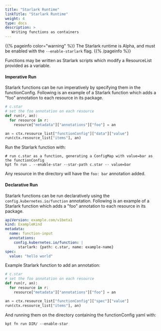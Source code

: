 ```yaml
---
title: "Starlark Runtime"
linkTitle: "Starlark Runtime"
weight: 4
type: docs
description: >
   Writing functions as containers
---
```


{{% pageinfo color="warning" %}}
The Starlark runtime is Alpha, and must be enabled with the `--enable-starlark`
flag.
{{% /pageinfo %}}

Functions may be written as Starlark scripts which modify a ResourceList provided as
a variable.

#### Imperative Run

Starlark functions can be run imperatively by specifying them in the functionConfig.  Following
is an example of a Starlark function which adds a "foo" annotation to each resource in its
package.

```python
# c.star
# set the foo annotation on each resource
def run(r, an):
  for resource in r:
    resource["metadata"]["annotations"]["foo"] = an

an = ctx.resource_list["functionConfig"]["data"]["value"]
run(ctx.resource_list["items"], an)
```

Run the Starlark function with:

```
# run c.star as a function, generating a ConfigMap with value=bar as the functionConfig
kpt fn run . --enable-star --star-path c.star -- value=bar
```

Any resource in the directory will have the `foo: bar` annotation added.

#### Declarative Run

Starlark functions can be run declaratively using the `config.kubernetes.io/function`
annotation.  Following is an example of a Starlark function which adds a "foo" annotation to
each resource in its package.

```yaml
apiVersion: example.com/v1beta1
kind: ExampleKind
metadata:
  name: function-input
  annotations:
    config.kubernetes.io/function: |
      starlark: {path: c.star, name: example-name}
spec:
  value: "hello world"
```

Example Starlark function to add an annotation:

```python
# c.star
# set the foo annotation on each resource
def run(r, an):
  for resource in r:
    resource["metadata"]["annotations"]["foo"] = an

an = ctx.resource_list["functionConfig"]["spec"]["value"]
run(ctx.resource_list["items"], an)
```

And running them on the directory containing the functionConfig yaml with:

```shell script
kpt fn run DIR/ --enable-star
```

